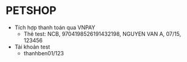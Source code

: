 # PETSHOP
- Tích hợp thanh toán qua VNPAY
    + Thẻ test: NCB, 9704198526191432198, NGUYEN VAN A, 07/15, 123456
- Tài khoản test
    + thanhben01/123
